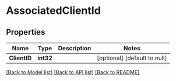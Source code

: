 # AssociatedClientId

## Properties
Name | Type | Description | Notes
------------ | ------------- | ------------- | -------------
**ClientID** | **int32** |  | [optional] [default to null]

[[Back to Model list]](../README.md#documentation-for-models) [[Back to API list]](../README.md#documentation-for-api-endpoints) [[Back to README]](../README.md)

